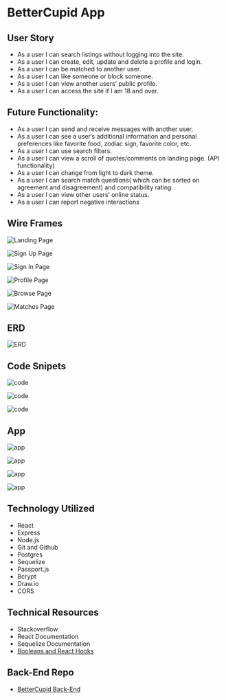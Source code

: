 # BetterCupid App
## User Story
* As a user I can search listings without logging into the site.
* As a user I can create, edit, update and delete a profile and login.
* As a user I can be matched to another user.
* As a user I can like someone or block someone.
* As a user I can view another users’ public profile.
* As a user I can access the site if I am 18 and over.

## Future Functionality:
* As a user I can send and receive messages with another user.
* As a user I can see a user’s additional information and personal preferences like favorite food, zodiac sign, favorite color, etc.
* As a user I can use search filters.
* As a user I can view a scroll of quotes/comments on landing page. (API functionality)
* As a user I can change from light to dark theme.
* As a user I can search match questions( which can be sorted on agreement and disagreement) and compatibility rating.
* As a user I can view other users’ online status.
* As a user I can report negative interactions

## Wire Frames
![Landing Page](public/images/image.png)

![Sign Up Page](public/images/image4.png)

![Sign In Page](public/images/image5.png)

![Profile Page](public/images/image2.png)

![Browse Page](public/images/image1.png)

![Matches Page](public/images/image3.png)

## ERD
![ERD](public/images/ERD.png)

## Code Snipets
![code](public/images/code1.png)

![code](public/images/code2.png)

![code](public/images/code3.png)

## App
![app](public/images/app3.png)

![app](public/images/app2.png)

![app](public/images/app1.png)

![app](public/images/app4.png)

## Technology Utilized
* React
* Express
* Node.js
* Git and Github
* Postgres
* Sequelize
* Passport.js
* Bcrypt
* Draw.io
* CORS

## Technical Resources
* Stackoverflow
* React Documentation
* Sequelize Documentation
* [Booleans and React Hooks](https://stackblitz.com/edit/react-boolean-hook-2?file=BasicBooleanState.js)

## Back-End Repo
* [BetterCupid Back-End](https://github.com/astudillome/BetterCupid-pern-auth-backend)